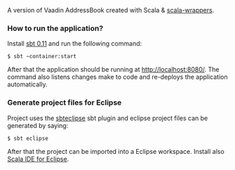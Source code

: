 A version of Vaadin AddressBook created with Scala & [scala-wrappers](http://vaadin.com/addon/scala-wrappers).

### How to run the application?

Install [sbt 0.11](https://github.com/harrah/xsbt/wiki) and run the following command:

    $ sbt ~container:start

After that the application should be running at [http://localhost:8080/](http://localhost:8080/). The command also listens changes make to code and re-deploys the application automatically.

### Generate project files for Eclipse

Project uses the [sbteclipse](https://github.com/typesafehub/sbteclipse) sbt plugin and eclipse project files can be generated by saying:

    $ sbt eclipse

After that the project can be imported into a Eclipse workspace. Install also [Scala IDE for Eclipse](http://www.scala-ide.org/).